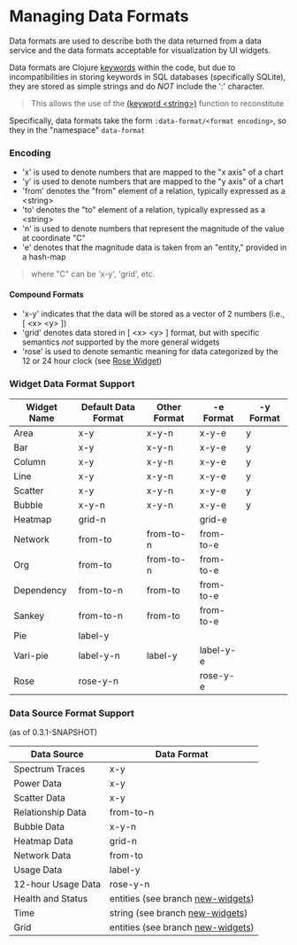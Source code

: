 # Managing Data Formats


Data formats are used to describe both the data returned from a data service and the data
formats acceptable for visualization by UI widgets.

Data formats are Clojure [keywords](https://clojure.org/guides/learn/syntax#_symbols_and_idents) within the code, but due to incompatibilities in
storing keywords in SQL databases (specifically SQLite), they are stored as simple strings
and do _*NOT*_ include the ':' character.

> This allows the use of the [(keyword \<string\>)](https://clojuredocs.org/clojure.core/keyword) function to reconstitute


Specifically, data formats take the form `:data-format/<format encoding>`, so they in the "namespace" `data-format`


### Encoding

- 'x' is used to denote numbers that are mapped to the "x axis" of a chart
- 'y' is used to denote numbers that are mapped to the "y axis" of a chart
- 'from' denotes the "from" element of a relation, typically expressed as a \<string\>
- 'to' denotes the "to" element of a relation, typically expressed as a \<string\>
- 'n' is used to denote numbers that represent the magnitude of the value at coordinate "C"
- 'e' denotes that the magnitude data is taken from an "entity," provided in a hash-map

> where "C" can be 'x-y', 'grid', etc.


#### Compound Formats

- 'x-y' indicates that the data will be stored as a vector of 2 numbers (i.e., \[ \<x\> \<y\> \])
- 'grid' denotes data stored in \[ \<x\> \<y\> \] format, but with specific semantics _not_ supported by the more general widgets
- 'rose' is used to denote semantic meaning for data categorized by the 12 or 24 hour clock (see [Rose Widget](widget-docs/rose-widget.md))



### Widget Data Format Support


Widget Name | Default Data Format | Other Format | -e Format | -y Format
------------|---------------------|--------------|-----------|-----------
Area        | x-y                 | x-y-n        | x-y-e     | y
Bar         | x-y                 | x-y-n        | x-y-e     | y
Column      | x-y                 | x-y-n        | x-y-e     | y
Line        | x-y                 | x-y-n        | x-y-e     | y
Scatter     | x-y                 | x-y-n        | x-y-e     | y
Bubble      | x-y-n               | x-y-n        | x-y-e     | y
Heatmap     | grid-n              |              | grid-e    |
Network     | from-to             | from-to-n    | from-to-e |
Org         | from-to             | from-to-n    | from-to-e |
Dependency  | from-to-n           | from-to      | from-to-e |
Sankey      | from-to-n           | from-to      | from-to-e |
Pie         | label-y             |              |           |
Vari-pie    | label-y-n           | label-y      | label-y-e |
Rose        | rose-y-n            |              | rose-y-e  |




### Data Source Format Support

(as of 0.3.1-SNAPSHOT)

Data Source         | Data Format
--------------------|------------
Spectrum Traces     | x-y
Power Data          | x-y
Scatter Data        | x-y
Relationship Data   | from-to-n
Bubble Data         | x-y-n
Heatmap Data        | grid-n
Network Data        | from-to
Usage Data          | label-y
12-hour Usage Data  | rose-y-n
Health and Status   | entities (see branch [new-widgets](https://github.com/cawasser/vanilla/tree/new-widgets))
Time                | string (see branch [new-widgets](https://github.com/cawasser/vanilla/tree/new-widgets))
Grid                | entities (see branch [new-widgets](https://github.com/cawasser/vanilla/tree/new-widgets))


